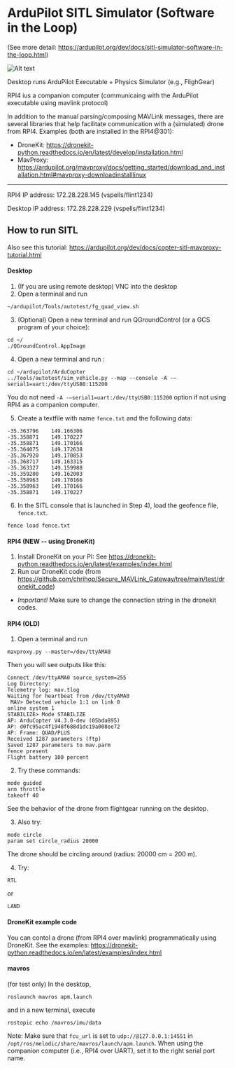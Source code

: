 # ArduPilot SITL Simulator (Software in the Loop)
(See more detail: https://ardupilot.org/dev/docs/sitl-simulator-software-in-the-loop.html)

![Alt text](SITL_setup.png)

Desktop runs ArduPilot Executable + Physics Simulator (e.g., FlighGear)

RPI4 ius a companion computer (communicaing with the ArduPilot executable using mavlink protocol)

In addition to the manual parsing/composing MAVLink messages, there are several libraries that help facilitate communication with a (simulated) drone from RPI4. Examples (both are installed in the RPI4@301):
- DroneKit:
https://dronekit-python.readthedocs.io/en/latest/develop/installation.html
- MavProxy:
https://ardupilot.org/mavproxy/docs/getting_started/download_and_installation.html#mavproxy-downloadinstalllinux

--------

RPI4 IP address: 172.28.228.145 (vspells/flint1234)

Desktop IP address: 172.28.228.229 (vspells/flint1234)


## How to run SITL
Also see this tutorial: https://ardupilot.org/dev/docs/copter-sitl-mavproxy-tutorial.html

#### Desktop
1) (If you are using remote desktop) VNC into the desktop
2) Open a terminal and run 
  ```
  ~/ardupilot/Tools/autotest/fg_quad_view.sh
  ```
3) (Optional) Open a new terminal and run QGroundControl (or a GCS program of your choice):
  ```
  cd ~/
  ./QGroundControl.AppImage
  ```
4) Open a new terminal and run :
  ```
  cd ~/ardupilot/ArduCopter
  ../Tools/autotest/sim_vehicle.py --map --console -A -—serial1=uart:/dev/ttyUSB0:115200
  ```
  You do not need `-A -—serial1=uart:/dev/ttyUSB0:115200` option if not using RPI4 as a companion computer.
 
5) Create a textfile with name `fence.txt` and the following data:
  ```
  -35.363796	149.166306
  -35.358871	149.170227
  -35.358871	149.170166
  -35.364075	149.172638
  -35.367920	149.170853
  -35.368717	149.163315
  -35.363327	149.159988
  -35.359200	149.162003
  -35.358963	149.170166
  -35.358963	149.170166
  -35.358871	149.170227
  ```
6) In the SITL console that is launched in Step 4), load the geofence file, `fence.txt`.
  ```
  fence load fence.txt
  ```

#### RPI4 (NEW -- using DroneKit)

1) Install DroneKit on your PI: See https://dronekit-python.readthedocs.io/en/latest/examples/index.html
2) Run our DroneKit code (from https://github.com/chrihop/Secure_MAVLink_Gateway/tree/main/test/dronekit_code)
  - *Important!* Make sure to change the connection string in the dronekit codes.

#### RPI4 (OLD)
1) Open a terminal and run
  ```
  mavproxy.py --master=/dev/ttyAMA0
  ```
  Then you will see outputs like this:
  ```
  Connect /dev/ttyAMA0 source_system=255
  Log Directory: 
  Telemetry log: mav.tlog
  Waiting for heartbeat from /dev/ttyAMA0
   MAV> Detected vehicle 1:1 on link 0
  online system 1
  STABILIZE> Mode STABILIZE
  AP: ArduCopter V4.3.0-dev (05bda895)
  AP: d0fc95ac4f1948f688d1dc19a008ee72
  AP: Frame: QUAD/PLUS
  Received 1287 parameters (ftp)
  Saved 1287 parameters to mav.parm
  fence present
  Flight battery 100 percent
  ```

2) Try these commands:
  ```
  mode guided
  arm throttle
  takeoff 40
  ```
  See the behavior of the drone from flightgear running on the desktop.
  
3) Also try:
  ```
  mode circle
  param set circle_radius 20000
  ```
  The drone should be circling around (radius: 20000 cm = 200 m).
  
4) Try:
  ```
  RTL
  ```
  or
  ```
  LAND
  ```
  

#### DroneKit example code

You can contol a drone (from RPI4 over mavlink) programmatically using DroneKit. See the examples: https://dronekit-python.readthedocs.io/en/latest/examples/index.html


#### mavros

(for test only) In the desktop, 
```
roslaunch mavros apm.launch
```
and in a new terminal, execute
```
rostopic echo /mavros/imu/data
```
Note: Make sure that `fcu_url` is set to `udp://@127.0.0.1:14551` in `/opt/ros/melodic/share/mavros/launch/apm.launch`. When using the companion computer (i.e., RPI4 over UART), set it to the right serial port name. 
